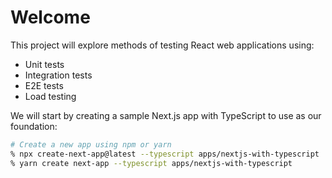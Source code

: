 # Welcome

This project will explore methods of testing React web applications using:

- Unit tests
- Integration tests
- E2E tests
- Load testing

We will start by creating a sample Next.js app with TypeScript to use as our foundation:

```sh
# Create a new app using npm or yarn
% npx create-next-app@latest --typescript apps/nextjs-with-typescript
% yarn create next-app --typescript apps/nextjs-with-typescript
```
